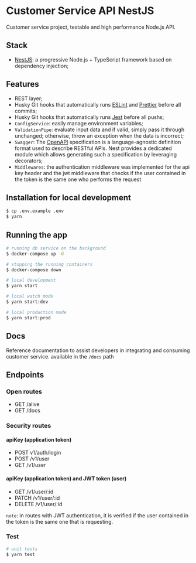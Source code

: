 # Customer Service API NestJS

Customer service project, testable and high performance Node.js API.

## Stack

- [NestJS](https://github.com/nestjs/nest): a progressive Node.js + TypeScript framework based on dependency injection;

## Features

- REST layer;
- Husky Git hooks that automatically runs [ESLint](https://eslint.org) and [Prettier](https://prettier.io) before all commits;
- Husky Git hooks that automatically runs [Jest](https://jestjs.io/) before all pushs;
- `ConfigService`: easily manage environment variables;
- `ValidationPipe`: evaluate input data and if valid, simply pass it through unchanged; otherwise, throw an exception when the data is incorrect;
- `Swagger`: The [OpenAPI](https://swagger.io/specification/) specification is a language-agnostic definition format used to describe RESTful APIs. Nest provides a dedicated module which allows generating such a specification by leveraging decorators;
- `Middlewares`: the authentication middleware was implemented for the api key header and the jwt middleware that checks if the user contained in the token is the same one who performs the request

## Installation for local development

```bash
$ cp .env.example .env
$ yarn
```

## Running the app

```bash
# running db service on the background
$ docker-compose up -d

# stopping the running containers
$ docker-compose down
```

```bash
# local development
$ yarn start

# local watch mode
$ yarn start:dev

# local production mode
$ yarn start:prod
```

## Docs

Reference documentation to assist developers in integrating and consuming customer service.
available in the `/docs` path

## Endpoints

### Open routes

- GET /alive
- GET /docs

### Security routes

#### apiKey (application token)

- POST v1/auth/login
- POST /v1/user
- GET /v1/user

#### apiKey (application token) and JWT token (user)

- GET /v1/user/:id
- PATCH /v1/user/:id
- DELETE /v1/user/:id

`note`: in routes with JWT authentication, it is verified if the user contained in the token is the same one that is requesting.

### Test

```bash
# unit tests
$ yarn test

```
